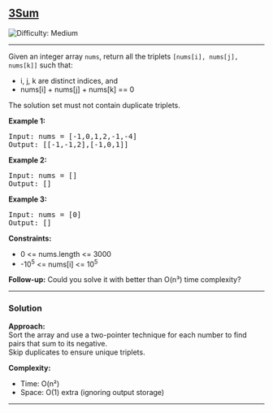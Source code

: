 <h2><a href="https://leetcode.com/problems/3sum">3Sum</a></h2>
<img src='https://img.shields.io/badge/Difficulty-Medium-yellow' alt='Difficulty: Medium' />
<hr>

<p>Given an integer array <code>nums</code>, return all the triplets <code>[nums[i], nums[j], nums[k]]</code> such that:</p>

<ul>
  <li>i, j, k are distinct indices, and</li>
  <li>nums[i] + nums[j] + nums[k] == 0</li>
</ul>

<p>The solution set must not contain duplicate triplets.</p>

<p><strong>Example 1:</strong></p>
<pre>
Input: nums = [-1,0,1,2,-1,-4]
Output: [[-1,-1,2],[-1,0,1]]
</pre>

<p><strong>Example 2:</strong></p>
<pre>
Input: nums = []
Output: []
</pre>

<p><strong>Example 3:</strong></p>
<pre>
Input: nums = [0]
Output: []
</pre>

<p><strong>Constraints:</strong></p>
<ul>
  <li>0 &lt;= nums.length &lt;= 3000</li>
  <li>-10<sup>5</sup> &lt;= nums[i] &lt;= 10<sup>5</sup></li>
</ul>

<p><strong>Follow-up:</strong> Could you solve it with better than O(n³) time complexity?</p>

---

### Solution

**Approach:**  
Sort the array and use a two-pointer technique for each number to find pairs that sum to its negative.  
Skip duplicates to ensure unique triplets.

**Complexity:**  
- Time: O(n²)  
- Space: O(1) extra (ignoring output storage)

---

